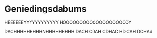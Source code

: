 # Geniedingsdabums
HEEEEEEYYYYYYYYYYYY HOOOOOOOOOOOOOOOOOOOOY



DACHHHHHHHHHNHHHHHHHHH DACH CDAH CDHAC HD CAH DCHAd
